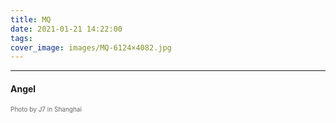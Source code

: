 ```yaml
---
title: MQ
date: 2021-01-21 14:22:00
tags:
cover_image: images/MQ-6124×4082.jpg
---
```

---
#### Angel
<font face="" size=1.5 color=#646464>Photo by J7 in Shanghai</font>